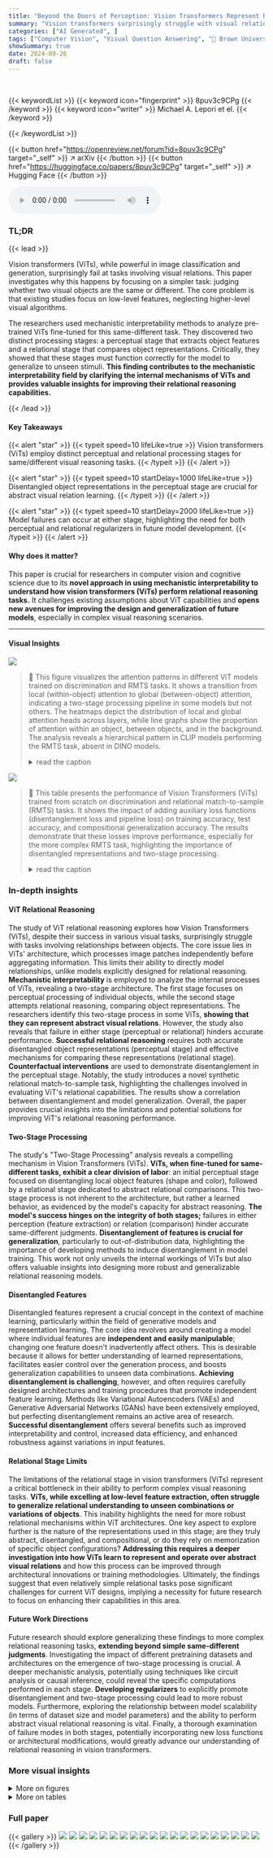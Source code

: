 ```yaml
---
title: "Beyond the Doors of Perception: Vision Transformers Represent Relations Between Objects"
summary: "Vision transformers surprisingly struggle with visual relations; this study reveals ViTs use distinct perceptual and relational processing stages to solve same/different tasks, highlighting a previous..."
categories: ["AI Generated", ]
tags: ["Computer Vision", "Visual Question Answering", "🏢 Brown University",]
showSummary: true
date: 2024-09-26
draft: false
---
```


<br>

{{< keywordList >}}
{{< keyword icon="fingerprint" >}} 8puv3c9CPg {{< /keyword >}}
{{< keyword icon="writer" >}} Michael A. Lepori et el. {{< /keyword >}}
 
{{< /keywordList >}}

{{< button href="https://openreview.net/forum?id=8puv3c9CPg" target="_self" >}}
↗ arXiv
{{< /button >}}
{{< button href="https://huggingface.co/papers/8puv3c9CPg" target="_self" >}}
↗ Hugging Face
{{< /button >}}



<audio controls>
    <source src="https://ai-paper-reviewer.com/8puv3c9CPg/podcast.wav" type="audio/wav">
    Your browser does not support the audio element.
</audio>


### TL;DR


{{< lead >}}

Vision transformers (ViTs), while powerful in image classification and generation, surprisingly fail at tasks involving visual relations.  This paper investigates why this happens by focusing on a simpler task: judging whether two visual objects are the same or different.  The core problem is that existing studies focus on low-level features, neglecting higher-level visual algorithms.

The researchers used mechanistic interpretability methods to analyze pre-trained ViTs fine-tuned for this same-different task. They discovered two distinct processing stages: a perceptual stage that extracts object features and a relational stage that compares object representations. Critically, they showed that these stages must function correctly for the model to generalize to unseen stimuli. **This finding contributes to the mechanistic interpretability field by clarifying the internal mechanisms of ViTs and provides valuable insights for improving their relational reasoning capabilities.**

{{< /lead >}}


#### Key Takeaways

{{< alert "star" >}}
{{< typeit speed=10 lifeLike=true >}} Vision transformers (ViTs) employ distinct perceptual and relational processing stages for same/different visual reasoning tasks. {{< /typeit >}}
{{< /alert >}}

{{< alert "star" >}}
{{< typeit speed=10 startDelay=1000 lifeLike=true >}} Disentangled object representations in the perceptual stage are crucial for abstract visual relation learning. {{< /typeit >}}
{{< /alert >}}

{{< alert "star" >}}
{{< typeit speed=10 startDelay=2000 lifeLike=true >}} Model failures can occur at either stage, highlighting the need for both perceptual and relational regularizers in future model development. {{< /typeit >}}
{{< /alert >}}

#### Why does it matter?
This paper is crucial for researchers in computer vision and cognitive science due to its **novel approach in using mechanistic interpretability to understand how vision transformers (ViTs) perform relational reasoning tasks.**  It challenges existing assumptions about ViT capabilities and **opens new avenues for improving the design and generalization of future models**, especially in complex visual reasoning scenarios.

------
#### Visual Insights



![](https://ai-paper-reviewer.com/8puv3c9CPg/figures_3_1.jpg)

> 🔼 This figure visualizes the attention patterns in different ViT models trained on discrimination and RMTS tasks.  It shows a transition from local (within-object) attention to global (between-object) attention, indicating a two-stage processing pipeline in some models but not others. The heatmaps depict the distribution of local and global attention heads across layers, while line graphs show the proportion of attention within an object, between objects, and in the background.  The analysis reveals a hierarchical pattern in CLIP models performing the RMTS task, absent in DINO models.
> <details>
> <summary>read the caption</summary>
> Figure 2: Attention Pattern Analysis. (a) CLIP Discrimination: The heatmap (top) shows the distribution of 'local' (blue) vs. 'global' (red) attention heads throughout a CLIP ViT-B/16 model fine-tuned on discrimination (Figure 1a). The x-axis is the model layer, while the y-axis is the head index. Local heads tend to cluster in early layers and transition to global heads around layer 6. For each layer, the line graph (bottom) plots the maximum proportion of attention across all 12 heads from object patches to image patches that are 1) within the same object (within-object=WO), 2) within the other object (within-pair=WP), or 3) in the background (BG). The stars mark the peak of each. WO attention peaks in early layers, followed by WP, and finally BG. (b) From Scratch Discrimination: We repeat the analysis in (a). The model contains nearly zero local heads. (c) CLIP RMTS: We repeat the analysis for a CLIP model fine-tuned on RMTS (Figure 1b). Top: Our results largely hold from (a). Bottom: We track a fourth attention pattern-attention between pairs of objects (between pair=BP). We find that WO peaks first, then WP, then BP, and finally BG. This accords with the hierarchical computations implied by the RMTS task. (d) DINO RMTS: We repeat the analysis in (c) for a DINO model and find no such hierarchical pattern.
> </details>





![](https://ai-paper-reviewer.com/8puv3c9CPg/tables_1_1.jpg)

> 🔼 This table presents the performance of Vision Transformers (ViTs) trained from scratch on discrimination and relational match-to-sample (RMTS) tasks.  It shows the impact of adding auxiliary loss functions (disentanglement loss and pipeline loss) on training accuracy, test accuracy, and compositional generalization accuracy. The results demonstrate that these losses improve performance, especially for the more complex RMTS task, highlighting the importance of disentangled representations and two-stage processing.
> <details>
> <summary>read the caption</summary>
> Table 1: Performance of ViTs trained from scratch with auxiliary losses. Adding either a disentanglement loss term to encourage disentangled object representations (Disent. Loss) or a pipeline loss to encourage two-stage processing in the attention heads (Pipeline Loss) boosts test accuracy and compositional generalization (Comp. Acc.) for the discrimination task. Both auxiliary losses are required to boost accuracy for the RMTS task.
> </details>





### In-depth insights


#### ViT Relational Reasoning
The study of ViT relational reasoning explores how Vision Transformers (ViTs), despite their success in various visual tasks, surprisingly struggle with tasks involving relationships between objects. The core issue lies in ViTs' architecture, which processes image patches independently before aggregating information. This limits their ability to directly model relationships, unlike models explicitly designed for relational reasoning.  **Mechanistic interpretability** is employed to analyze the internal processes of ViTs, revealing a two-stage architecture. The first stage focuses on perceptual processing of individual objects, while the second stage attempts relational reasoning, comparing object representations. The researchers identify this two-stage process in some ViTs, **showing that they can represent abstract visual relations**. However, the study also reveals that failure in either stage (perceptual or relational) hinders accurate performance.  **Successful relational reasoning** requires both accurate disentangled object representations (perceptual stage) and effective mechanisms for comparing these representations (relational stage).  **Counterfactual interventions** are used to demonstrate disentanglement in the perceptual stage. Notably, the study introduces a novel synthetic relational match-to-sample task, highlighting the challenges involved in evaluating ViT's relational capabilities. The results show a correlation between disentanglement and model generalization.  Overall, the paper provides crucial insights into the limitations and potential solutions for improving ViT's relational reasoning performance.

#### Two-Stage Processing
The study's "Two-Stage Processing" analysis reveals a compelling mechanism in Vision Transformers (ViTs).  **ViTs, when fine-tuned for same-different tasks, exhibit a clear division of labor**: an initial perceptual stage focused on disentangling local object features (shape and color), followed by a relational stage dedicated to abstract relational comparisons. This two-stage process is not inherent to the architecture, but rather a learned behavior, as evidenced by the model's capacity for abstract reasoning. **The model's success hinges on the integrity of both stages;** failures in either perception (feature extraction) or relation (comparison) hinder accurate same-different judgments.  **Disentanglement of features is crucial for generalization**, particularly to out-of-distribution data, highlighting the importance of developing methods to induce disentanglement in model training. This work not only unveils the internal workings of ViTs but also offers valuable insights into designing more robust and generalizable relational reasoning models.

#### Disentangled Features
Disentangled features represent a crucial concept in the context of machine learning, particularly within the field of generative models and representation learning.  The core idea revolves around creating a model where individual features are **independent and easily manipulable**; changing one feature doesn't inadvertently affect others. This is desirable because it allows for better understanding of learned representations, facilitates easier control over the generation process, and boosts generalization capabilities to unseen data combinations.  **Achieving disentanglement is challenging**, however, and often requires carefully designed architectures and training procedures that promote independent feature learning.  Methods like Variational Autoencoders (VAEs) and Generative Adversarial Networks (GANs) have been extensively employed, but perfecting disentanglement remains an active area of research.  **Successful disentanglement** offers several benefits such as improved interpretability and control, increased data efficiency, and enhanced robustness against variations in input features.

#### Relational Stage Limits
The limitations of the relational stage in vision transformers (ViTs) represent a critical bottleneck in their ability to perform complex visual reasoning tasks.  **ViTs, while excelling at low-level feature extraction, often struggle to generalize relational understanding to unseen combinations or variations of objects**.  This inability highlights the need for more robust relational mechanisms within ViT architectures. One key aspect to explore further is the nature of the representations used in this stage; are they truly abstract, disentangled, and compositional, or do they rely on memorization of specific object configurations?  **Addressing this requires a deeper investigation into how ViTs learn to represent and operate over abstract visual relations** and how this process can be improved through architectural innovations or training methodologies. Ultimately, the findings suggest that even relatively simple relational tasks pose significant challenges for current ViT designs, implying a necessity for future research to focus on enhancing their capabilities in this area.

#### Future Work Directions
Future research should explore generalizing these findings to more complex relational reasoning tasks, **extending beyond simple same-different judgments**.  Investigating the impact of different pretraining datasets and architectures on the emergence of two-stage processing is crucial.  A deeper mechanistic analysis, potentially using techniques like circuit analysis or causal inference, could reveal the specific computations performed in each stage.  **Developing regularizers** to explicitly promote disentanglement and two-stage processing could lead to more robust models.  Furthermore, exploring the relationship between model scalability (in terms of dataset size and model parameters) and the ability to perform abstract visual relational reasoning is vital.  Finally, a thorough examination of failure modes in both stages, potentially incorporating new loss functions or architectural modifications, would greatly advance our understanding of relational reasoning in vision transformers.


### More visual insights

<details>
<summary>More on figures
</summary>


![](https://ai-paper-reviewer.com/8puv3c9CPg/figures_4_1.jpg)

> 🔼 Figure 3(a) shows the method of interchange intervention used to test if the model's shape and color features are disentangled.  Figure 3(b) shows the results of applying this method to CLIP ViT-B/16 model fine-tuned on discrimination and RMTS tasks.  The results indicate that shape and color are disentangled in the early layers of the model.
> <details>
> <summary>read the caption</summary>
> Figure 3: (a) Interchange interventions: The base image exhibits the “different” relation, as the two objects differ in either shape (top) or color (bottom). An interchange intervention extracts {shape, color}information from the intermediate representations generated by the same model run on a different image (source), then patches this information from the source image into the model's intermediate representations of the base image. If successful, the intervened model will now return “same” when run on the base image. DAS is optimized to succeed at interchange interventions. (b) Disentanglement Results: We report the success of interchange interventions on shape and color across layers for CLIP ViT-B/16 fine-tuned on either the discrimination or RMTS task. We find that these properties are disentangled early in the model-one property can be manipulated without interfering with the other. The background is colored according to the heatmap in Figure 2a, where blue denotes local heads and red denotes global heads.
> </details>



![](https://ai-paper-reviewer.com/8puv3c9CPg/figures_5_1.jpg)

> 🔼 This figure shows the results of injecting novel vector representations into a CLIP model's shape and color subspaces to assess whether the model's same/different operation generalizes to novel inputs.  The results demonstrate that the model generalizes well to vectors generated by adding or interpolating existing representations, but not to randomly sampled or simply novel vectors. This supports the idea of disentangled representations in early layers.
> <details>
> <summary>read the caption</summary>
> Figure 4: (a) Novel Representations Analysis: Using trained DAS interventions, we can inject any vector into a model's shape or color subspaces, allowing us to test whether the same-different operation can be computed over arbitrary vectors. We intervene on a 'different' image-differing only in its color property-by patching a novel color (an interpolation of red and black) into both objects in order to flip the decision to 'same'. (b) Discrimination Results: We perform novel representations analysis using four methods for generating novel representations: 1) adding observed representations, 2) interpolating observed representations, 3) per-dimension sampling using a distribution derived from observed representations, and 4) sampling randomly from a normal distribution N(0, 1). The model's same-different operation generalizes well to vectors generated by adding (and generalizes somewhat to interpolated vectors) in early layers but not to sampled or random vectors. The background is colored according to the heatmap in Figure 2a (blue=local heads; red=global heads).
> </details>



![](https://ai-paper-reviewer.com/8puv3c9CPg/figures_6_1.jpg)

> 🔼 This figure shows the results of linear probing and intervention experiments designed to test the relational stage of the model. Linear probing successfully identifies the intermediate same/different judgment in layer 5, which is then used in interventions to flip a judgment.  Interventions based on the probe are successful up to layer 5 but fail in deeper layers. Control interventions have little effect.
> <details>
> <summary>read the caption</summary>
> Figure 5: Linear probing and intervention results. We probe for the intermediate same-different judgments required to perform the RMTS task (blue). Probe performance reaches ceiling at around layer 5 and maintains throughout the rest of the model. We use the directions defined by the linear probe to intervene on model representations and flip an intermediate judgment (green). This intervention succeeds reliably at layer 5 but not deeper. We add a vector that is consistent with a pair's exhibited same-different relation as a control (yellow). This has little effect. The background is colored according to the heatmap in Figure 2c (blue=local heads; red=global heads).
> </details>



![](https://ai-paper-reviewer.com/8puv3c9CPg/figures_7_1.jpg)

> 🔼 This figure shows the correlation between the disentanglement of object representations (measured by counterfactual intervention accuracy) and generalization performance on three different test sets: IID (in-distribution), OOD (out-of-distribution), and compositional.  The results are shown for various pretrained vision transformer models (CLIP, DINO, DINOv2, ImageNet, MAE) and a model trained from scratch.  The graph indicates that higher disentanglement generally leads to better generalization performance across all three test set types.
> <details>
> <summary>read the caption</summary>
> Figure 6: We average the best counterfactual intervention accuracy for shape and color and plot it against IID, OOD, and Compositional Test set performance for CLIP, DINO, DINOv2, ImageNet, MAE, and from-scratch B/16 models. We observe that increased disentanglement (i.e. higher counterfactual accuracy) correlates with downstream performance. The from-scratch model achieved only chance IID performance in RMTS, so we omitted it from the analysis.
> </details>



![](https://ai-paper-reviewer.com/8puv3c9CPg/figures_7_2.jpg)

> 🔼 This figure shows the correlation between disentanglement (measured by counterfactual intervention accuracy) and generalization performance across different model architectures.  The x-axis represents the counterfactual intervention accuracy, while the y-axis shows the generalization accuracy. Different lines represent different generalization test sets (IID, OOD, and Compositional). The results demonstrate a positive correlation: higher disentanglement leads to better generalization.
> <details>
> <summary>read the caption</summary>
> Figure 6: We average the best counterfactual intervention accuracy for shape and color and plot it against IID, OOD, and Compositional Test set performance for CLIP, DINO, DINOv2, ImageNet, MAE, and from-scratch B/16 models. We observe that increased disentanglement (i.e. higher counterfactual accuracy) correlates with downstream performance. The from-scratch model achieved only chance IID performance in RMTS, so we omitted it from the analysis.
> </details>



![](https://ai-paper-reviewer.com/8puv3c9CPg/figures_14_1.jpg)

> 🔼 This figure shows all 16 unique shapes and 16 unique colors used to create the stimuli for the discrimination and RMTS tasks. Each shape can be combined with any color to create a unique object, resulting in a total of 256 unique objects (16 shapes * 16 colors = 256 objects). These objects form the basis of the same-different datasets used in the experiments described in the paper.
> <details>
> <summary>read the caption</summary>
> Figure 7: All 16 unique shapes and colors used to construct the Discrimination and RMTS tasks. There are thus 16 × 16 = 256 unique objects in our same-different datasets.
> </details>



![](https://ai-paper-reviewer.com/8puv3c9CPg/figures_14_2.jpg)

> 🔼 This figure shows two different tasks used to evaluate models' ability to perform same-different judgments. The discrimination task is simple, while the Relational Match-to-Sample (RMTS) task is more complex and requires understanding abstract relations between objects.
> <details>
> <summary>read the caption</summary>
> Figure 1: Two same-different tasks. (a) Discrimination: “same” images contain two objects with the same color and shape. Objects in “different” images differ in at least one of those properties—in this case, both color and shape. (b) RMTS: “same” images contain a pair of objects that exhibit the same relation as a display pair of objects in the top left corner. In the image on the left, both pairs demonstrate a “different” relation, so the classification is “same” (relation). “Different” images contain pairs exhibiting different relations.
> </details>



![](https://ai-paper-reviewer.com/8puv3c9CPg/figures_15_1.jpg)

> 🔼 This figure shows example images from a photorealistic same-different dataset used to evaluate the robustness of the two-stage processing observed in CLIP and DINOv2 models.  The top row displays pairs of objects that are different, while the bottom row shows pairs of objects that are the same. The images feature diverse 3D objects with varying textures, lighting, and object placement on a table to create a highly realistic and varied dataset.
> <details>
> <summary>read the caption</summary>
> Figure 9: Examples of stimuli from our photorealistic same-different evaluation dataset. The top row contains “different” examples, while the bottom row contains “same” examples. Stimuli are constructed using 16 unique 3D models of objects placed on a table with a randomized texture; background textures are also randomized. Objects are randomly rotated and may be placed at different distances from the camera or occlude each other.
> </details>



![](https://ai-paper-reviewer.com/8puv3c9CPg/figures_16_1.jpg)

> 🔼 This figure shows the attention pattern analysis for CLIP and DINOv2 models on a photorealistic discrimination task.  It compares the attention patterns (local vs. global) across different layers of the models.  The results show that CLIP maintains a clear two-stage processing pattern (perceptual and relational) even with photorealistic images, while DINOv2's two-stage pattern is less defined, potentially explaining its lower performance.
> <details>
> <summary>read the caption</summary>
> Figure 10: Attention pattern analysis for CLIP and DINOv2 on the photorealistic discrimination task. This figure follows the top row in Figure 2. (a) CLIP: As in Figure 2, WO peaks at layer 3, WP peaks at layer 6, and BG peaks at layer 10. BG attention is higher throughout the perceptual stage, leading to a lower perceptual score compared to the artificial discrimination task (i.e. fewer blue cells). (b) DINOv2: The attention pattern exhibits two stages, resembling the artificial setting (although the correspondence is somewhat looser than CLIP's, perhaps explaining DINOv2's poor zero-shot performance on the photorealistic task).
> </details>



![](https://ai-paper-reviewer.com/8puv3c9CPg/figures_17_1.jpg)

> 🔼 This figure displays the results of an attention pattern analysis performed on four different models.  It shows the distribution of 'local' vs. 'global' attention heads across layers for CLIP and DINO models trained on discrimination and RMTS tasks.  The analysis reveals two distinct processing stages in some models: a perceptual stage (local heads dominant, focusing within objects) and a relational stage (global heads dominant, comparing objects).  The 'From Scratch' model shows minimal local attention heads, highlighting the role of pre-training in shaping attention patterns.  DINO models do not exhibit the clear hierarchical processing observed in the CLIP models on the RMTS task.
> <details>
> <summary>read the caption</summary>
> Figure 2: Attention Pattern Analysis. (a) CLIP Discrimination: The heatmap (top) shows the distribution of 'local' (blue) vs. 'global' (red) attention heads throughout a CLIP ViT-B/16 model fine-tuned on discrimination (Figure 1a). The x-axis is the model layer, while the y-axis is the head index. Local heads tend to cluster in early layers and transition to global heads around layer 6. For each layer, the line graph (bottom) plots the maximum proportion of attention across all 12 heads from object patches to image patches that are 1) within the same object (within-object=WO), 2) within the other object (within-pair=WP), or 3) in the background (BG). The stars mark the peak of each. WO attention peaks in early layers, followed by WP, and finally BG. (b) From Scratch Discrimination: We repeat the analysis in (a). The model contains nearly zero local heads. (c) CLIP RMTS: We repeat the analysis for a CLIP model fine-tuned on RMTS (Figure 1b). Top: Our results largely hold from (a). Bottom: We track a fourth attention pattern-attention between pairs of objects (between pair=BP). We find that WO peaks first, then WP, then BP, and finally BG. This accords with the hierarchical computations implied by the RMTS task. (d) DINO RMTS: We repeat the analysis in (c) for a DINO model and find no such hierarchical pattern.
> </details>



![](https://ai-paper-reviewer.com/8puv3c9CPg/figures_18_1.jpg)

> 🔼 This figure shows the results of using interchange interventions, a technique used to assess whether properties like shape and color are disentangled (separately represented) in a model's intermediate representations.  (a) Illustrates the method:  properties from one image are swapped into another to see if the model's prediction changes. (b) shows the success rate of these interventions across different layers of a CLIP ViT-B/16 model, indicating disentanglement occurs early in the processing pipeline.
> <details>
> <summary>read the caption</summary>
> Figure 3: (a) Interchange interventions: The base image exhibits the “different” relation, as the two objects differ in either shape (top) or color (bottom). An interchange intervention extracts {shape, color}information from the intermediate representations generated by the same model run on a different image (source), then patches this information from the source image into the model's intermediate representations of the base image. If successful, the intervened model will now return “same” when run on the base image. DAS is optimized to succeed at interchange interventions. (b) Disentanglement Results: We report the success of interchange interventions on shape and color across layers for CLIP ViT-B/16 fine-tuned on either the discrimination or RMTS task. We find that these properties are disentangled early in the model—one property can be manipulated without interfering with the other. The background is colored according to the heatmap in Figure 2a, where blue denotes local heads and red denotes global heads.
> </details>



![](https://ai-paper-reviewer.com/8puv3c9CPg/figures_18_2.jpg)

> 🔼 This figure demonstrates the results of novel representation analysis conducted on a CLIP ViT-B/16 model fine-tuned on a discrimination task.  The analysis aims to understand how the model's same-different operation generalizes to novel, unseen vector representations of shape and color. Four methods were used to generate these novel representations: adding, interpolating, sampling from observed distributions, and sampling randomly from a normal distribution.  The results, shown as intervention accuracy across model layers, reveal that the model generalizes well to added and interpolated vectors in early layers, but not to sampled or random vectors. The color-coding of the background corresponds to the heatmap in Figure 2a, indicating the distribution of local and global attention heads across model layers.
> <details>
> <summary>read the caption</summary>
> Figure 4: (a) Novel Representations Analysis: Using trained DAS interventions, we can inject any vector into a model's shape or color subspaces, allowing us to test whether the same-different operation can be computed over arbitrary vectors. We intervene on a 'different' image-differing only in its color property-by patching a novel color (an interpolation of red and black) into both objects in order to flip the decision to 'same'. (b) Discrimination Results: We perform novel representations analysis using four methods for generating novel representations: 1) adding observed representations, 2) interpolating observed representations, 3) per-dimension sampling using a distribution derived from observed representations, and 4) sampling randomly from a normal distribution N(0, 1). The model's same-different operation generalizes well to vectors generated by adding (and generalizes somewhat to interpolated vectors) in early layers but not to sampled or random vectors. The background is colored according to the heatmap in Figure 2a (blue=local heads; red=global heads).
> </details>



![](https://ai-paper-reviewer.com/8puv3c9CPg/figures_18_3.jpg)

> 🔼 This figure shows the results of linear probing and intervention experiments on a CLIP-pretrained ViT model fine-tuned on the RMTS task. Linear probing was used to identify the layers responsible for the same-different judgment. Interventions involved manipulating model representations to change the judgment and a control intervention that kept the same judgment. The results show that the same-different judgment is made reliably in layer 5 but not deeper, indicating that the model uses abstract representations of same and different.
> <details>
> <summary>read the caption</summary>
> Figure 5: Linear probing and intervention results. We probe for the intermediate same-different judgments required to perform the RMTS task (blue). Probe performance reaches ceiling at around layer 5 and maintains throughout the rest of the model. We use the directions defined by the linear probe to intervene on model representations and flip an intermediate judgment (green). This intervention succeeds reliably at layer 5 but not deeper. We add a vector that is consistent with a pair's exhibited same-different relation as a control (yellow). This has little effect. The background is colored according to the heatmap in Figure 2c (blue=local heads; red=global heads).
> </details>



![](https://ai-paper-reviewer.com/8puv3c9CPg/figures_19_1.jpg)

> 🔼 The figure shows the attention pattern analysis for DINOv2 pretrained ViTs on the discrimination and RMTS tasks. Similar to Figure 2, the heatmap shows the distribution of local and global attention heads throughout the network. The line graphs show the maximum proportion of attention from object patches to other patches that are within the same object (WO), within the other object (WP), in the background (BG), and between pairs of objects (BP for RMTS). Unlike Figure 2, the stars on the line charts mark the maximal value excluding the 0th layer because all types of attention spike in DINOv2 in the 0th layer.  The results show that DINOv2 exhibits two stages of processing, similar to CLIP, but with some differences in the attention patterns.
> <details>
> <summary>read the caption</summary>
> Figure 15: DINOv2 attention pattern analysis. See the caption of Figure 2 for figure and legend descriptions. Note that the stars in the line charts are placed differently in this figure compared to other attention pattern analysis figures. Instead of marking the maximal values of each type of attention across all 12 layers, the stars mark the maximal value excluding the 0th layer. This is because all types of attention spike in DINOv2 in the 0th layer.
> </details>



![](https://ai-paper-reviewer.com/8puv3c9CPg/figures_20_1.jpg)

> 🔼 This figure shows the results of applying the Distributed Alignment Search (DAS) method to a DINOv2 ViT-B/14 model.  The DAS method is used to identify whether the model's internal representations of shape and color are disentangled. The graph shows the success rate of counterfactual interventions at each layer of the model for shape and color on two tasks: a discrimination task (Disc.) and a relational match-to-sample task (RMTS).  The higher the intervention accuracy, the more disentangled the representation is. The horizontal dashed line indicates chance performance.
> <details>
> <summary>read the caption</summary>
> Figure 16: DAS results for DINOv2 ViT-B/14.
> </details>



![](https://ai-paper-reviewer.com/8puv3c9CPg/figures_20_2.jpg)

> 🔼 This figure shows the results of novel representation analysis for DINO ViT-B/16 model fine-tuned on the discrimination task. It uses four methods for generating novel representations: adding observed representations, interpolating observed representations, per-dimension sampling using a distribution derived from observed representations, and sampling randomly from a normal distribution. The results are shown separately for shape and color subspaces, across different model layers. The figure helps understand how well the model's same-different operation generalizes to vectors generated by these methods.
> <details>
> <summary>read the caption</summary>
> Figure 30: Novel Representation Analysis for DINO ViT-B/16 (Disc.).
> </details>



![](https://ai-paper-reviewer.com/8puv3c9CPg/figures_21_1.jpg)

> 🔼 This figure shows the attention patterns for CLIP and DINOv2 models on a photorealistic discrimination task.  It demonstrates a two-stage processing pattern similar to that observed in the artificial data, with local attention (within-object) followed by global attention (between objects). However, the DINOv2 model shows a less clear separation of stages, potentially explaining its lower performance compared to CLIP.
> <details>
> <summary>read the caption</summary>
> Figure 10: Attention pattern analysis for CLIP and DINOv2 on the photorealistic discrimination task. This figure follows the top row in Figure 2. (a) CLIP: As in Figure 2, WO peaks at layer 3, WP peaks at layer 6, and BG peaks at layer 10. BG attention is higher throughout the perceptual stage, leading to a lower perceptual score compared to the artificial discrimination task (i.e. fewer blue cells). (b) DINOv2: The attention pattern exhibits two stages, resembling the artificial setting (although the correspondence is somewhat looser than CLIP's, perhaps explaining DINOv2's poor zero-shot performance on the photorealistic task).
> </details>



![](https://ai-paper-reviewer.com/8puv3c9CPg/figures_21_2.jpg)

> 🔼 This figure shows the results of probing and intervention experiments designed to assess the relational stage of ViTs in performing the RMTS task. Linear probes identify the intermediate same-different judgments. Interventions attempt to flip the judgment by adding a vector derived from the probes. Successful interventions indicate abstract same/different representations exist in these layers, which do not solely depend on object features.
> <details>
> <summary>read the caption</summary>
> Figure 5: Linear probing and intervention results. We probe for the intermediate same-different judgments required to perform the RMTS task (blue). Probe performance reaches ceiling at around layer 5 and maintains throughout the rest of the model. We use the directions defined by the linear probe to intervene on model representations and flip an intermediate judgment (green). This intervention succeeds reliably at layer 5 but not deeper. We add a vector that is consistent with a pair’s exhibited same-different relation as a control (yellow). This has little effect. The background is colored according to the heatmap in Figure 2c (blue=local heads; red=global heads).
> </details>



![](https://ai-paper-reviewer.com/8puv3c9CPg/figures_22_1.jpg)

> 🔼 This figure analyzes attention patterns in CLIP and DINO vision transformers (ViTs) fine-tuned on discrimination and relational match-to-sample (RMTS) tasks.  Heatmaps show the distribution of 'local' and 'global' attention heads across model layers. Line graphs show the proportion of attention within the same object, within the other object, and in the background.  The results reveal a two-stage processing pipeline (perceptual and relational) in CLIP but not in DINO, highlighting differences in how the models process these tasks.
> <details>
> <summary>read the caption</summary>
> Figure 2: Attention Pattern Analysis. (a) CLIP Discrimination: The heatmap (top) shows the distribution of 'local' (blue) vs. 'global' (red) attention heads throughout a CLIP ViT-B/16 model fine-tuned on discrimination (Figure 1a). The x-axis is the model layer, while the y-axis is the head index. Local heads tend to cluster in early layers and transition to global heads around layer 6. For each layer, the line graph (bottom) plots the maximum proportion of attention across all 12 heads from object patches to image patches that are 1) within the same object (within-object=WO), 2) within the other object (within-pair=WP), or 3) in the background (BG). The stars mark the peak of each. WO attention peaks in early layers, followed by WP, and finally BG. (b) From Scratch Discrimination: We repeat the analysis in (a). The model contains nearly zero local heads. (c) CLIP RMTS: We repeat the analysis for a CLIP model fine-tuned on RMTS (Figure 1b). Top: Our results largely hold from (a). Bottom: We track a fourth attention pattern-attention between pairs of objects (between pair=BP). We find that WO peaks first, then WP, then BP, and finally BG. This accords with the hierarchical computations implied by the RMTS task. (d) DINO RMTS: We repeat the analysis in (c) for a DINO model and find no such hierarchical pattern.
> </details>



![](https://ai-paper-reviewer.com/8puv3c9CPg/figures_23_1.jpg)

> 🔼 This figure analyzes attention patterns in CLIP and DINO Vision Transformers (ViTs) fine-tuned on discrimination and relational match-to-sample (RMTS) tasks. It shows the distribution of local vs. global attention heads across layers and highlights a two-stage processing pipeline (perceptual and relational stages) in CLIP but not in DINO.  The RMTS task reveals a hierarchical attention pattern in CLIP, reflecting the task's structure.
> <details>
> <summary>read the caption</summary>
> Figure 2: Attention Pattern Analysis. (a) CLIP Discrimination: The heatmap (top) shows the distribution of 'local' (blue) vs. 'global' (red) attention heads throughout a CLIP ViT-B/16 model fine-tuned on discrimination (Figure 1a). The x-axis is the model layer, while the y-axis is the head index. Local heads tend to cluster in early layers and transition to global heads around layer 6. For each layer, the line graph (bottom) plots the maximum proportion of attention across all 12 heads from object patches to image patches that are 1) within the same object (within-object=WO), 2) within the other object (within-pair=WP), or 3) in the background (BG). The stars mark the peak of each. WO attention peaks in early layers, followed by WP, and finally BG. (b) From Scratch Discrimination: We repeat the analysis in (a). The model contains nearly zero local heads. (c) CLIP RMTS: We repeat the analysis for a CLIP model fine-tuned on RMTS (Figure 1b). Top: Our results largely hold from (a). Bottom: We track a fourth attention pattern-attention between pairs of objects (between pair=BP). We find that WO peaks first, then WP, then BP, and finally BG. This accords with the hierarchical computations implied by the RMTS task. (d) DINO RMTS: We repeat the analysis in (c) for a DINO model and find no such hierarchical pattern.
> </details>



![](https://ai-paper-reviewer.com/8puv3c9CPg/figures_24_1.jpg)

> 🔼 This figure shows how CLIP processes an image to solve the discrimination task. It shows the different stages of processing, from tokenization to the final classification decision. The figure highlights the different attention patterns used at each stage, showing how the model moves from local to global processing.
> <details>
> <summary>read the caption</summary>
> Figure 22: How CLIP ViT-B/16 processes an example from the discrimination task. Four attention heads are randomly selected from different stages in CLIP and analyzed on a single input image (see Figure 21). 1. Embedding: The model first tokenizes the input image. Each object occupies four ViT patches. 2. Layer 1, Head 5: During the perceptual stage, the model first performs low-level visual operations between tokens of individual objects. This particular attention head performs left-to-right attention within objects. 3. Layer 5, Head 9: Near the end of the perceptual stage, whole-object representations have been formed. 4. Layer 6, Head 11: During the relational stage, the whole-object representations are compared. 5. Layer 10, Head 6: Object and background tokens are used as registers to store information—presumably the classification.
> </details>



![](https://ai-paper-reviewer.com/8puv3c9CPg/figures_25_1.jpg)

> 🔼 This figure shows two examples of same-different tasks used in the paper. The first is a simple discrimination task where the model must determine if two objects have the same color and shape. The second is a more complex relational match-to-sample (RMTS) task, where the model must identify if two pairs of objects share the same relationship.
> <details>
> <summary>read the caption</summary>
> Figure 1: Two same-different tasks. (a) Discrimination: “same” images contain two objects with the same color and shape. Objects in “different” images differ in at least one of those properties—in this case, both color and shape. (b) RMTS: “same” images contain a pair of objects that exhibit the same relation as a display pair of objects in the top left corner. In the image on the left, both pairs demonstrate a “different” relation, so the classification is “same” (relation). “Different” images contain pairs exhibiting different relations.
> </details>



![](https://ai-paper-reviewer.com/8puv3c9CPg/figures_25_2.jpg)

> 🔼 This figure shows more examples of the stimuli used in the discrimination and relational match-to-sample (RMTS) tasks.  The top row displays pairs of objects that are different (differing in either shape, color, or both), and the bottom row illustrates pairs of objects that are the same (identical in shape and color).  This visually clarifies the task differences and variations in the stimuli.
> <details>
> <summary>read the caption</summary>
> Figure 8: More examples of stimuli for the discrimination and RMTS tasks. The top row shows “different” examples, while the bottom row shows “same” examples. Note that “different” pairs may differ in one or both dimensions (shape & color).
> </details>



![](https://ai-paper-reviewer.com/8puv3c9CPg/figures_25_3.jpg)

> 🔼 This figure shows examples of the stimuli used in the discrimination and relational match-to-sample (RMTS) tasks.  The top row displays pairs of objects that are different, either in shape, color, or both. The bottom row depicts pairs of objects deemed 'same'.  This highlights the complexity of the tasks, as the definition of 'same' and 'different' can depend on multiple visual features.
> <details>
> <summary>read the caption</summary>
> Figure 8: More examples of stimuli for the discrimination and RMTS tasks. The top row shows “different” examples, while the bottom row shows “same” examples. Note that “different” pairs may differ in one or both dimensions (shape & color).
> </details>



![](https://ai-paper-reviewer.com/8puv3c9CPg/figures_25_4.jpg)

> 🔼 This figure shows two example tasks used to test the models' ability to perform same-different judgments. The first task (Discrimination) involves a simple comparison of two objects to assess whether they are the same or different in terms of shape and color.  The second task (RMTS) is more complex, requiring the model to establish an abstract representation of the same-different relation between two pairs of objects.  The model's success on this second task indicates an ability to perform abstract visual reasoning.
> <details>
> <summary>read the caption</summary>
> Figure 1: Two same-different tasks. (a) Discrimination: “same” images contain two objects with the same color and shape. Objects in “different” images differ in at least one of those properties—in this case, both color and shape. (b) RMTS: “same” images contain a pair of objects that exhibit the same relation as a display pair of objects in the top left corner. In the image on the left, both pairs demonstrate a “different” relation, so the classification is “same” (relation). “Different” images contain pairs exhibiting different relations.
> </details>



![](https://ai-paper-reviewer.com/8puv3c9CPg/figures_26_1.jpg)

> 🔼 The figure shows the results of two types of experiments to investigate the disentanglement of shape and color representations in the CLIP ViT-B/16 model.  (a) shows the results of interchange interventions, where information from one image is swapped into another to assess the disentanglement. (b) shows the success rate of these interventions across different layers of the model, providing evidence for disentanglement. This suggests that the model learns separate representations for shape and color, which are used in later stages for higher-level relational reasoning.
> <details>
> <summary>read the caption</summary>
> Figure 3: (a) Interchange interventions: The base image exhibits the “different” relation, as the two objects differ in either shape (top) or color (bottom). An interchange intervention extracts {shape, color}information from the intermediate representations generated by the same model run on a different image (source), then patches this information from the source image into the model's intermediate representations of the base image. If successful, the intervened model will now return “same” when run on the base image. DAS is optimized to succeed at interchange interventions. (b) Disentanglement Results: We report the success of interchange interventions on shape and color across layers for CLIP ViT-B/16 fine-tuned on either the discrimination or RMTS task. We find that these properties are disentangled early in the model-one property can be manipulated without interfering with the other. The background is colored according to the heatmap in Figure 2a, where blue denotes local heads and red denotes global heads.
> </details>



![](https://ai-paper-reviewer.com/8puv3c9CPg/figures_27_1.jpg)

> 🔼 This figure shows the correlation between disentanglement and generalization performance across different ViT models. The x-axis represents the counterfactual intervention accuracy, which measures the level of disentanglement in object representations (higher values indicate better disentanglement).  The y-axis shows the model's performance on three different test sets: IID (in-distribution), OOD (out-of-distribution), and Compositional.  The results show a positive correlation: models with higher disentanglement tend to perform better across all three test sets.  The from-scratch model is excluded from the RMTS (Relational Match-to-Sample) analysis due to its chance-level IID performance.
> <details>
> <summary>read the caption</summary>
> Figure 6: We average the best counterfactual intervention accuracy for shape and color and plot it against IID, OOD, and Compositional Test set performance for CLIP, DINO, DINOv2, ImageNet, MAE, and from-scratch B/16 models. We observe that increased disentanglement (i.e. higher counterfactual accuracy) correlates with downstream performance. The from-scratch model achieved only chance IID performance in RMTS, so we omitted it from the analysis.
> </details>



![](https://ai-paper-reviewer.com/8puv3c9CPg/figures_27_2.jpg)

> 🔼 This figure shows the correlation between disentanglement and generalization performance in different vision transformer models. Disentanglement is measured by the success rate of counterfactual interventions, which manipulate the model's internal representations of shape and color.  Generalization performance is evaluated on three test sets: IID (in-distribution), OOD (out-of-distribution), and compositional. The results indicate that higher disentanglement (better counterfactual intervention success) leads to better generalization performance across all three test sets.
> <details>
> <summary>read the caption</summary>
> Figure 6: We average the best counterfactual intervention accuracy for shape and color and plot it against IID, OOD, and Compositional Test set performance for CLIP, DINO, DINOv2, ImageNet, MAE, and from-scratch B/16 models. We observe that increased disentanglement (i.e. higher counterfactual accuracy) correlates with downstream performance. The from-scratch model achieved only chance IID performance in RMTS, so we omitted it from the analysis.
> </details>



![](https://ai-paper-reviewer.com/8puv3c9CPg/figures_28_1.jpg)

> 🔼 This figure shows the correlation between disentanglement (measured by counterfactual intervention accuracy) and generalization performance (on IID, OOD, and compositional test sets) across various vision transformer models.  It demonstrates that models with higher disentanglement tend to generalize better. The from-scratch model, which didn't show disentanglement, is excluded from the RMTS analysis due to poor performance.
> <details>
> <summary>read the caption</summary>
> Figure 6: We average the best counterfactual intervention accuracy for shape and color and plot it against IID, OOD, and Compositional Test set performance for CLIP, DINO, DINOv2, ImageNet, MAE, and from-scratch B/16 models. We observe that increased disentanglement (i.e. higher counterfactual accuracy) correlates with downstream performance. The from-scratch model achieved only chance IID performance in RMTS, so we omitted it from the analysis.
> </details>



![](https://ai-paper-reviewer.com/8puv3c9CPg/figures_28_2.jpg)

> 🔼 This figure analyzes attention patterns in CLIP and DINO models fine-tuned on discrimination and RMTS tasks.  It shows a transition from local to global attention heads across layers, indicating two processing stages: a perceptual stage (local attention, early layers) and a relational stage (global attention, later layers).  The differences highlight how different model architectures approach these tasks.
> <details>
> <summary>read the caption</summary>
> Figure 2: Attention Pattern Analysis. (a) CLIP Discrimination: The heatmap (top) shows the distribution of 'local' (blue) vs. 'global' (red) attention heads throughout a CLIP ViT-B/16 model fine-tuned on discrimination (Figure 1a). The x-axis is the model layer, while the y-axis is the head index. Local heads tend to cluster in early layers and transition to global heads around layer 6. For each layer, the line graph (bottom) plots the maximum proportion of attention across all 12 heads from object patches to image patches that are 1) within the same object (within-object=WO), 2) within the other object (within-pair=WP), or 3) in the background (BG). The stars mark the peak of each. WO attention peaks in early layers, followed by WP, and finally BG. (b) From Scratch Discrimination: We repeat the analysis in (a). The model contains nearly zero local heads. (c) CLIP RMTS: We repeat the analysis for a CLIP model fine-tuned on RMTS (Figure 1b). Top: Our results largely hold from (a). Bottom: We track a fourth attention pattern-attention between pairs of objects (between pair=BP). We find that WO peaks first, then WP, then BP, and finally BG. This accords with the hierarchical computations implied by the RMTS task. (d) DINO RMTS: We repeat the analysis in (c) for a DINO model and find no such hierarchical pattern.
> </details>



![](https://ai-paper-reviewer.com/8puv3c9CPg/figures_29_1.jpg)

> 🔼 This figure shows the results of novel representation analysis for CLIP ViT-B/16 on the RMTS task. It demonstrates how well the model's same/different operation generalizes to novel object representations generated by adding, interpolating, sampling, and randomly generating vectors in the color and shape subspaces of the model. The results show that the model generalizes well to vectors generated by adding and interpolating representations in early layers, but not to sampled or random vectors. This suggests that the model has learned to represent abstract visual relations, but these representations are not completely independent of the object's features.
> <details>
> <summary>read the caption</summary>
> Figure 29: Novel Representation Analysis for CLIP ViT-B/16 (RMTS).
> </details>



![](https://ai-paper-reviewer.com/8puv3c9CPg/figures_29_2.jpg)

> 🔼 This figure shows the results of novel representation analysis for the DINO ViT-B/16 model trained on the discrimination task.  It displays the intervention accuracy for each of the four methods used to generate novel representations (added, interpolated, sampled, and random) across different model layers, broken down by whether the intervention targeted the shape or color subspace. The results indicate how well the model's same-different operation generalizes to vectors generated by these methods, providing insights into the nature of object representations learned by the model during the perceptual stage.
> <details>
> <summary>read the caption</summary>
> Figure 30: Novel Representation Analysis for DINO ViT-B/16 (Disc.).
> </details>



![](https://ai-paper-reviewer.com/8puv3c9CPg/figures_30_1.jpg)

> 🔼 This figure shows the results of novel representation analysis for DINO ViT-B/16 model fine-tuned on the relational match-to-sample (RMTS) task.  The analysis involved injecting novel vectors into the shape and color subspaces identified using distributed alignment search (DAS). Four methods were used to generate novel representations: adding observed representations, interpolating observed representations, per-dimension sampling using a distribution derived from observed representations, and sampling randomly from a normal distribution. The results are displayed as intervention accuracy across model layers, showing the model's ability to generalize same/different judgments to these novel representations.  The x-axis represents model layers and the y-axis represents intervention accuracy. Separate bars are shown for shape and color interventions.
> <details>
> <summary>read the caption</summary>
> Figure 31: Novel Representation Analysis for DINO ViT-B/16 (RMTS).
> </details>



![](https://ai-paper-reviewer.com/8puv3c9CPg/figures_30_2.jpg)

> 🔼 This figure shows the results of novel representation analysis on DINO ViT-B/16, fine-tuned on the discrimination task.  Similar to Figure 4, it shows the success rate of interventions across different model layers, using four different methods for generating novel representations (added, interpolated, sampled, random). The results are broken down for shape and color properties separately. The figure helps assess whether the same-different operation in DINO generalizes to novel or altered vector representations of objects.  The color scheme (blue to red) reflects the transition from local to global processing, observed in the model.
> <details>
> <summary>read the caption</summary>
> Figure 30: Novel Representation Analysis for DINO ViT-B/16 (Disc.).
> </details>



![](https://ai-paper-reviewer.com/8puv3c9CPg/figures_31_1.jpg)

> 🔼 This figure displays the results of the novel representation analysis for the ImageNet ViT-B/16 model, specifically focusing on the relational match-to-sample (RMTS) task.  It shows the intervention accuracy for different methods of generating novel representations (added, interpolated, sampled, random) across various model layers.  The accuracy is shown separately for shape and color, demonstrating the model's ability to generalize its 'same' or 'different' judgment to new, unseen representations.  The results indicate how well the model's internal representations have abstracted the concept of same/different away from specific visual features.
> <details>
> <summary>read the caption</summary>
> Figure 33: Novel Representation Analysis for ImageNet ViT-B/16 (RMTS).
> </details>



![](https://ai-paper-reviewer.com/8puv3c9CPg/figures_31_2.jpg)

> 🔼 This figure shows the results of novel representation analysis for DINO ViT-B/16 model trained on the discrimination task.  It displays the intervention accuracy for four methods of generating novel representations (adding, interpolating, sampling from observed representations, and sampling randomly) across different model layers.  The results are broken down by shape and color, revealing how well the model generalizes its same-different operation to vectors that are not directly observed during training.
> <details>
> <summary>read the caption</summary>
> Figure 30: Novel Representation Analysis for DINO ViT-B/16 (Disc.).
> </details>



![](https://ai-paper-reviewer.com/8puv3c9CPg/figures_32_1.jpg)

> 🔼 This figure shows the results of novel representation analysis for MAE ViT-B/16 model trained on RMTS task. The analysis involves injecting novel vectors into shape and color subspaces and assessing the model's ability to perform same-different operations. The four methods of generating novel representations (adding, interpolating, sampling, and random) are displayed along with their intervention accuracy across different model layers.
> <details>
> <summary>read the caption</summary>
> Figure 35: Novel Representation Analysis for MAE ViT-B/16 (RMTS).
> </details>



![](https://ai-paper-reviewer.com/8puv3c9CPg/figures_32_2.jpg)

> 🔼 The figure presents the attention pattern analysis for different models trained on two same-different tasks: discrimination and RMTS. The heatmaps show the distribution of local and global attention heads across model layers. The line graphs illustrate the maximum proportion of attention from object patches to image patches within the same object, the other object, or the background, revealing the processing stages. CLIP models exhibit a clear two-stage processing, whereas from-scratch and DINO models do not.
> <details>
> <summary>read the caption</summary>
> Figure 2: Attention Pattern Analysis. (a) CLIP Discrimination: The heatmap (top) shows the distribution of 'local' (blue) vs. 'global' (red) attention heads throughout a CLIP ViT-B/16 model fine-tuned on discrimination (Figure 1a). The x-axis is the model layer, while the y-axis is the head index. Local heads tend to cluster in early layers and transition to global heads around layer 6. For each layer, the line graph (bottom) plots the maximum proportion of attention across all 12 heads from object patches to image patches that are 1) within the same object (within-object=WO), 2) within the other object (within-pair=WP), or 3) in the background (BG). The stars mark the peak of each. WO attention peaks in early layers, followed by WP, and finally BG. (b) From Scratch Discrimination: We repeat the analysis in (a). The model contains nearly zero local heads. (c) CLIP RMTS: We repeat the analysis for a CLIP model fine-tuned on RMTS (Figure 1b). Top: Our results largely hold from (a). Bottom: We track a fourth attention pattern-attention between pairs of objects (between pair=BP). We find that WO peaks first, then WP, then BP, and finally BG. This accords with the hierarchical computations implied by the RMTS task. (d) DINO RMTS: We repeat the analysis in (c) for a DINO model and find no such hierarchical pattern.
> </details>



![](https://ai-paper-reviewer.com/8puv3c9CPg/figures_33_1.jpg)

> 🔼 This figure displays the results of linear probing and intervention experiments performed on a DINO ViT-B/16 model.  Linear probing was used to identify directions in the model's intermediate representations that correspond to 'same' and 'different' judgments. Interventions were then performed by adding these identified directions (scaled by different factors: α = 0.5, α = 1, α = 2) to the representations. The results show the success rate of these interventions, in comparison to control interventions where unrelated vectors are added, across different layers of the model. The figure illustrates whether the model's same-different judgment can be manipulated by adding the vectors identified by linear probing, providing insights into the model's internal mechanisms for performing relational reasoning.
> <details>
> <summary>read the caption</summary>
> Figure 37: Scaled linear probe & intervention analysis for DINO ViT-B/16.
> </details>



![](https://ai-paper-reviewer.com/8puv3c9CPg/figures_34_1.jpg)

> 🔼 This figure shows the results of linear probing and intervention experiments on a DINO ViT-B/16 model. Linear probes are used to identify intermediate same-different judgments required to perform the RMTS task, and interventions are used to flip these judgments. The results are shown for three different scaling factors (α = 0.5, 1, 2), and for each scaling factor, the results are broken down by model layer. This analysis helps to understand the extent to which intermediate representations can be used to solve more complex visual relational reasoning tasks.
> <details>
> <summary>read the caption</summary>
> Figure 37: Scaled linear probe & intervention analysis for DINO ViT-B/16.
> </details>



![](https://ai-paper-reviewer.com/8puv3c9CPg/figures_34_2.jpg)

> 🔼 This figure shows the results of linear probing and intervention analysis for a MAE ViT-B/16 model on the same-different task.  Linear probing is used to identify the layers where the model represents the 'same' and 'different' concepts.  Interventions test whether manipulating those representations affects model decisions.  The control interventions serve as a comparison.
> <details>
> <summary>read the caption</summary>
> Figure 39: Linear probe & intervention analysis for MAE ViT-B/16.
> </details>



</details>




<details>
<summary>More on tables
</summary>


![](https://ai-paper-reviewer.com/8puv3c9CPg/tables_9_1.jpg)
> 🔼 This table shows the performance of Vision Transformers (ViTs) trained from scratch on discrimination and relational match-to-sample (RMTS) tasks, with and without auxiliary loss functions.  It demonstrates how adding disentanglement loss and/or pipeline loss improves performance, particularly on the more complex RMTS task, highlighting the benefit of disentangled representations and the two-stage processing pipeline in solving relational reasoning problems.
> <details>
> <summary>read the caption</summary>
> Table 1: Performance of ViTs trained from scratch with auxiliary losses. Adding either a disentanglement loss term to encourage disentangled object representations (Disent. Loss) or a pipeline loss to encourage two-stage processing in the attention heads (Pipeline Loss) boosts test accuracy and compositional generalization (Comp. Acc.) for the discrimination task. Both auxiliary losses are required to boost accuracy for the RMTS task.
> </details>

![](https://ai-paper-reviewer.com/8puv3c9CPg/tables_16_1.jpg)
> 🔼 This table shows the performance of different Vision Transformer (ViT) models on a discrimination task.  The models were pre-trained on different datasets (CLIP, DINOv2, ImageNet, DINO, MAE) and then fine-tuned on a discrimination task using 256 shape-color combinations.  The table presents the training accuracy, test accuracy (on an IID test set), and realistic accuracy (on a photorealistic held-out test set).  The results highlight the performance differences across various pre-trained ViTs, showing that CLIP and DINOv2 pretrained models generally have higher accuracy than others.
> <details>
> <summary>read the caption</summary>
> Table 2: All behavioral results for ViT-B/16 models trained on all 256 shape-color combinations on the discrimination task.
> </details>

![](https://ai-paper-reviewer.com/8puv3c9CPg/tables_16_2.jpg)
> 🔼 This table presents the performance of Vision Transformers (ViTs) trained from scratch on discrimination and relational match-to-sample (RMTS) tasks.  It shows how adding auxiliary loss functions (disentanglement loss and pipeline loss) impacts the model's performance, both in terms of test accuracy and the ability to generalize to unseen combinations of features (compositional generalization). The results highlight the importance of both disentangled representations and a two-stage processing pipeline for success on these tasks.
> <details>
> <summary>read the caption</summary>
> Table 1: Performance of ViTs trained from scratch with auxiliary losses. Adding either a disentanglement loss term to encourage disentangled object representations (Disent. Loss) or a pipeline loss to encourage two-stage processing in the attention heads (Pipeline Loss) boosts test accuracy and compositional generalization (Comp. Acc.) for the discrimination task. Both auxiliary losses are required to boost accuracy for the RMTS task.
> </details>

![](https://ai-paper-reviewer.com/8puv3c9CPg/tables_17_1.jpg)
> 🔼 This table presents the performance of different ViT-B/16 models on a discrimination task.  The models were trained on all 256 shape-color combinations.  The table shows the training accuracy, test accuracy (on an IID test set), and accuracy on a photorealistic test set. The 'Pretraining Scale' column indicates the size of the dataset used for pretraining each model.  The results highlight the strong performance of CLIP and DINOv2 pretrained models compared to others. Note the significant drop in performance on the photorealistic test set for all models except CLIP.
> <details>
> <summary>read the caption</summary>
> Table 2: All behavioral results for ViT-B/16 models trained on all 256 shape-color combinations on the discrimination task.
> </details>

![](https://ai-paper-reviewer.com/8puv3c9CPg/tables_17_2.jpg)
> 🔼 This table presents the performance of different Vision Transformer (ViT) models on a discrimination task, focusing on models trained with only 32 shape-color combinations. The results are categorized by the model's pretraining method, including CLIP, DINOv2, ImageNet, DINO, MAE, and a model trained from scratch.  It details the training accuracy (Train Acc.), the test accuracy on an independent identically distributed (IID) dataset (Test Acc.), and the compositional generalization accuracy (Comp. Acc.), which assesses the model's ability to generalize to unseen combinations of shapes and colors.
> <details>
> <summary>read the caption</summary>
> Table 3: All behavioral results for ViT-B/16 models trained on 32 shape-color combinations on the discrimination task.
> </details>

![](https://ai-paper-reviewer.com/8puv3c9CPg/tables_19_1.jpg)
> 🔼 This table presents the performance of CLIP-B/32 models on discrimination and RMTS tasks.  The performance is measured across different training conditions: using all 256 shape-color combinations or a subset of 32, and evaluated on in-distribution (IID), compositional generalization, and out-of-distribution (OOD) test sets.  The metrics presented are training accuracy, IID test accuracy, compositional generalization accuracy, and OOD accuracy.
> <details>
> <summary>read the caption</summary>
> Table 6: All behavioral results for CLIP-B/32 models.
> </details>

![](https://ai-paper-reviewer.com/8puv3c9CPg/tables_35_1.jpg)
> 🔼 This table presents the performance of Vision Transformers (ViTs) trained from scratch on the discrimination task using auxiliary losses.  It shows how adding disentanglement and pipeline losses impacts training accuracy, test accuracy (on IID data), and compositional generalization accuracy.  The results demonstrate that adding auxiliary losses significantly improves performance, highlighting the importance of both disentangled representations and a two-stage processing pipeline in solving this visual relational reasoning task.
> <details>
> <summary>read the caption</summary>
> Table 7: Performance of ViTs trained from scratch on the discrimination task with auxiliary losses.
> </details>

![](https://ai-paper-reviewer.com/8puv3c9CPg/tables_35_2.jpg)
> 🔼 This table presents the results of experiments using Vision Transformers (ViTs) trained from scratch on same-different tasks.  The impact of adding auxiliary loss functions (disentanglement loss and pipeline loss) on the model's performance is evaluated for both discrimination and relational match-to-sample (RMTS) tasks.  It shows that adding these losses improves accuracy, particularly when both are used together for the RMTS task, demonstrating the benefit of encouraging disentanglement and two-stage processing.
> <details>
> <summary>read the caption</summary>
> Table 1: Performance of ViTs trained from scratch with auxiliary losses. Adding either a disentanglement loss term to encourage disentangled object representations (Disent. Loss) or a pipeline loss to encourage two-stage processing in the attention heads (Pipeline Loss) boosts test accuracy and compositional generalization (Comp. Acc.) for the discrimination task. Both auxiliary losses are required to boost accuracy for the RMTS task.
> </details>

</details>




### Full paper

{{< gallery >}}
<img src="https://ai-paper-reviewer.com/8puv3c9CPg/1.png" class="grid-w50 md:grid-w33 xl:grid-w25" />
<img src="https://ai-paper-reviewer.com/8puv3c9CPg/2.png" class="grid-w50 md:grid-w33 xl:grid-w25" />
<img src="https://ai-paper-reviewer.com/8puv3c9CPg/3.png" class="grid-w50 md:grid-w33 xl:grid-w25" />
<img src="https://ai-paper-reviewer.com/8puv3c9CPg/4.png" class="grid-w50 md:grid-w33 xl:grid-w25" />
<img src="https://ai-paper-reviewer.com/8puv3c9CPg/5.png" class="grid-w50 md:grid-w33 xl:grid-w25" />
<img src="https://ai-paper-reviewer.com/8puv3c9CPg/6.png" class="grid-w50 md:grid-w33 xl:grid-w25" />
<img src="https://ai-paper-reviewer.com/8puv3c9CPg/7.png" class="grid-w50 md:grid-w33 xl:grid-w25" />
<img src="https://ai-paper-reviewer.com/8puv3c9CPg/8.png" class="grid-w50 md:grid-w33 xl:grid-w25" />
<img src="https://ai-paper-reviewer.com/8puv3c9CPg/9.png" class="grid-w50 md:grid-w33 xl:grid-w25" />
<img src="https://ai-paper-reviewer.com/8puv3c9CPg/10.png" class="grid-w50 md:grid-w33 xl:grid-w25" />
<img src="https://ai-paper-reviewer.com/8puv3c9CPg/11.png" class="grid-w50 md:grid-w33 xl:grid-w25" />
<img src="https://ai-paper-reviewer.com/8puv3c9CPg/12.png" class="grid-w50 md:grid-w33 xl:grid-w25" />
<img src="https://ai-paper-reviewer.com/8puv3c9CPg/13.png" class="grid-w50 md:grid-w33 xl:grid-w25" />
<img src="https://ai-paper-reviewer.com/8puv3c9CPg/14.png" class="grid-w50 md:grid-w33 xl:grid-w25" />
<img src="https://ai-paper-reviewer.com/8puv3c9CPg/15.png" class="grid-w50 md:grid-w33 xl:grid-w25" />
<img src="https://ai-paper-reviewer.com/8puv3c9CPg/16.png" class="grid-w50 md:grid-w33 xl:grid-w25" />
<img src="https://ai-paper-reviewer.com/8puv3c9CPg/17.png" class="grid-w50 md:grid-w33 xl:grid-w25" />
<img src="https://ai-paper-reviewer.com/8puv3c9CPg/18.png" class="grid-w50 md:grid-w33 xl:grid-w25" />
<img src="https://ai-paper-reviewer.com/8puv3c9CPg/19.png" class="grid-w50 md:grid-w33 xl:grid-w25" />
<img src="https://ai-paper-reviewer.com/8puv3c9CPg/20.png" class="grid-w50 md:grid-w33 xl:grid-w25" />
{{< /gallery >}}